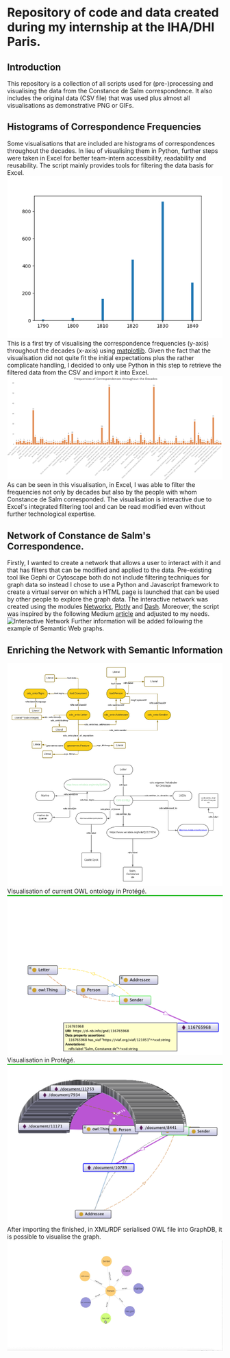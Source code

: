 # Repository of code and data created during my internship at the IHA/DHI Paris.
## Introduction
This repository is a collection of all scripts used for (pre-)processing and visualising the data from the
Constance de Salm correspondence. It also includes the original data (CSV file) that was used plus almost 
all visualisations as demonstrative PNG or GIFs.

## Histograms of Correspondence Frequencies
Some visualisations that are included are histograms of correspondences throughout the decades. In lieu
of visualising them in Python, further steps were taken in Excel for better team-intern accessibility, readability
and reusability. The script mainly provides tools for filtering the data basis for Excel.
![Histogram of Correspondence Frequencies](data/vis/decades_freq.png)
This is a first try of visualising the correspondence frequencies (y-axis) throughout the decades (x-axis)
using [matplotlib](https://matplotlib.org/). Given the fact that the visualisation did not quite fit
the initial expectations plus the rather complicate handling, I decided to only use Python in this step to retrieve
the filtered data from the CSV and import it into Excel.
![Histogram in Excel](data/vis/histogram_freqs.png)
As can be seen in this visualisation, in Excel, I was able to filter the frequencies not only by decades but also by
the people with whom Constance de Salm corresponded. The visualisation is interactive due to Excel's integrated filtering tool
and can be read modified even without further technological expertise.
## Network of Constance de Salm's Correspondence.
Firstly, I wanted to create a network that allows a user to interact with it and that has filters that can be modified
and applied to the data. Pre-existing tool like Gephi or Cytoscape both do not include filtering techniques for graph data
so instead I chose to use a Python and Javascript framework to create a virtual server on which a HTML page is launched
that can be used by other people to explore the graph data.
The interactive network was created using the modules [Networkx](https://networkx.org/), [Plotly](https://plotly.com/python/) and [Dash](https://dash.plotly.com/).
Moreover, the script was inspired by the following Medium [article](https://towardsdatascience.com/python-interactive-network-visualization-using-networkx-plotly-and-dash-e44749161ed7)
and adjusted to my needs.
![Interactive Network](data/vis/graph_interactions.gif) 
Further information will be added following the example of Semantic Web graphs.
## Enriching the Network with Semantic Information
![](data/vis/g.png)
Visualisation of current OWL ontology in Protégé.
![](data/vis/ontograph.png)
Visualisation in Protégé.
![](data/vis/ontograph-1.png)
After importing the finished, in XML/RDF serialised OWL file into GraphDB, it is possible to visualise
the graph.
![](data/vis/rdf_cds_graph.gif)